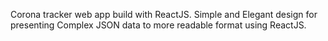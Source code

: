 Corona tracker web app build with ReactJS. Simple and Elegant design for presenting Complex JSON data to more readable format using ReactJS.

